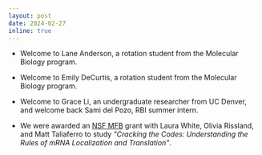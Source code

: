 ```yaml
---
layout: post
date: 2024-02-27
inline: true
---
```


- Welcome to Lane Anderson, a rotation student from the Molecular Biology program.

- Welcome to Emily DeCurtis, a rotation student from the Molecular Biology program.

- Welcome to Grace Li, an undergraduate researcher from UC Denver, and welcome
  back Sami del Pozo, RBI summer intern.

- We were awarded an [NSF
  MFB](https://new.nsf.gov/news/nsf-nih-partner-new-research-develop-rna-based)
  grant with Laura White, Olivia Rissland, and Matt Taliaferro to study
  *"Cracking the Codes: Understanding the Rules of mRNA Localization and
  Translation"*.
